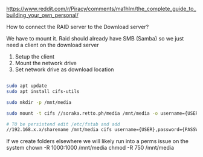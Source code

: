 https://www.reddit.com/r/Piracy/comments/ma1hlm/the_complete_guide_to_building_your_own_personal/

How to connect the RAID server to the Download server?

We have to mount it. Raid should already have SMB (Samba) so we just need a client on the download server

1. Setup the client
2. Mount the network drive
3. Set network drive as download location

```sh

sudo apt update
sudo apt install cifs-utils

sudo mkdir -p /mnt/media

sudo mount -t cifs //soraka.retto.ph/media /mnt/media -o username={USER},password={PASSWORD}

# TO be persistend edit /etc/fstab and add
//192.168.x.x/sharename /mnt/media cifs username={USER},password={PASSWORD} 0 0
```

If we create folders elsewhere we will likely run into a perms issue on the system
chown -R 1000:1000 /mnt/media
chmod -R 750 /mnt/media